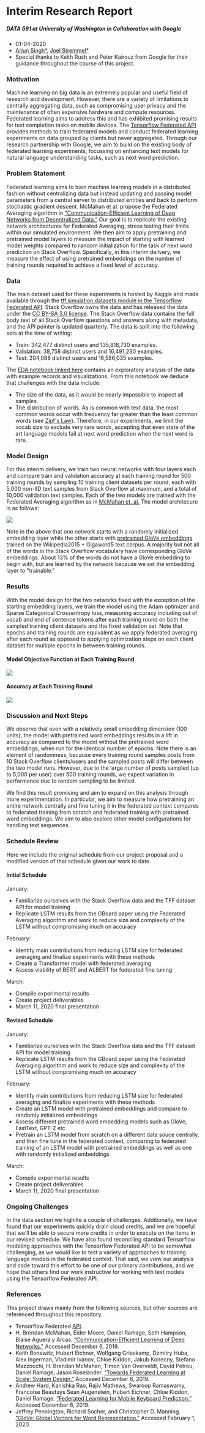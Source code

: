 # Interim Research Report
##### DATA 591 at University of Washington in Collaboration with Google

- 01-04-2020
- [Arjun Singh\*](https://github.com/sinarj), [Joel Stremmel\*](https://github.com/jstremme)
- Special thanks to Keith Rush and Peter Kairouz from Google for their guidance throughout the course of this project.  

### Motivation
Machine learning on big data is an extremely popular and useful field of research and development. However, there are a variety of limitations to centrally aggregating data, such as compromising user privacy and the maintenance of often expensive hardware and compute resources.  Federated learning aims to address this and has exhibited promising results for text completion tasks on mobile devices. The [Tensorflow Federated API](https://github.com/tensorflow/federated) provides methods to train federated models and conduct federated learning experiments on data grouped by clients but never aggregated.  Through our research partnership with Google, we aim to build on the existing body of federated learning experiments, focussing on enhancing text models for natural language understanding tasks, such as next word prediction.

### Problem Statement
Federated learning aims to train machine learning models in a distributed fashion without centralizing data but instead updating and passing model parameters from a central server to distributed entities and back to perform stochastic gradient descent.  McMahan et al. propose the Federated Averaging algorithm in ["Communication-Efficient Learning of Deep Networks from Decentralized Data."](https://arxiv.org/pdf/1602.05629.pdf)  Our goal is to replicate the existing network architectures for Federated Averaging, stress testing their limits within our simulated environment. We then aim to apply pretraining and pretrained model layers to measure the impact of starting with learned model weights compared to random initialization for the task of next word prediction on Stack Overflow.  Specifically, in this interim delivery, we measure the effect of using pretrained embeddings on the number of training rounds required to achieve a fixed level of accuracy.

### Data
The main dataset used for these experiments is hosted by Kaggle and made available through the [tff.simulation.datasets module in the Tensorflow Federated API](https://www.tensorflow.org/federated/api_docs/python/tff/simulation/datasets/stackoverflow/load_data).  Stack Overflow owns the data and has released the data under the [CC BY-SA 3.0 license](https://creativecommons.org/licenses/by-sa/3.0/).  The Stack Overflow data contains the full body text of all Stack Overflow questions and answers along with metadata, and the API pointer is updated quarterly.  The data is split into the following sets at the time of writing:

- Train: 342,477 distinct users and 135,818,730 examples.
- Validation: 38,758 distinct users and 16,491,230 examples.
- Test: 204,088 distinct users and 16,586,035 examples.

The [EDA notebook linked here](https://github.com/federated-learning-experiments/fl-text-models/blob/master/local_gpu_training/eda/stack_overflow_eda.ipynb) contains an exploratory analysis of the data with example records and visualizations.  From this notebook we deduce that challenges with the data include:

- The size of the data, as it would be nearly impossible to inspect all samples.
- The distribution of words.  As is common with text data, the most common words occur with frequency far greater than the least common words (see [Zipf's Law](https://en.wikipedia.org/wiki/Zipf%27s_law)).  Therefore, in our experiments, we limit the vocab size to exclude very rare words, accepting that even state of the art language models fail at next word prediction when the next word is rare.

### Model Design
For this interim delivery, we train two neural networks with four layers each and compare train and validation accuracy at each training round for 500 training rounds by sampling 10 training client datasets per round, each with 5,000 non-IID text samples from Stack Overflow at maximum, and a total of 10,000 validation text samples.  Each of the two models are trained with the Federated Averaging algorithm as in [McMahan et. al.](https://arxiv.org/pdf/1602.05629.pdf)  The model architecure is as follows:

![](images/network.png)

Note in the above that one network starts with a randomly initialized embedding layer while the other starts with [pretrained GloVe embeddings](https://nlp.stanford.edu/projects/glove/) trained on the Wikipedia2015 + Gigaword5 text corpus.  A majority but not all of the words in the Stack Overflow vocabulary have corresponding GloVe embeddings. About 13% of the words do not have a GloVe embedding to begin with, but are learned by the network because we set the embedding layer to "trainable."

### Results
With the model design for the two networks fixed with the exception of the starting embedding layers, we train the model using the Adam optimizer and Sparse Categorical Crossentropy loss, measuring accuracy including out of vocab and end of sentence tokens after each training round on both the sampled training client datasets and the fixed validation set. Note that epochs and training rounds are equivalent as we apply federated averaging after each round as opposed to applying optimization steps on each client dataset for multiple epochs in between training rounds.

#### Model Objective Function at Each Training Round

![](images/loss.png)

#### Accuracy at Each Training Round

![](images/accuracy.png)

### Discussion and Next Steps
We observe that even with a relatively small embedding dimension (100 units), the model with pretrained word embeddings results in a lift in accuracy as compared to the model without the pretrained word embeddings, when run for the identical number of epochs. Note there is an element of randomness, because every training round samples posts from 10 Stack Overflow clients/users and the sampled posts will differ between the two model runs. However, due to the large number of posts sampled (up to 5,000 per user) over 500 training rounds, we expect variation in performance due to random sampling to be limited.

We find this result promising and aim to expand on this analysis through more experimentation.  In particular, we aim to measure how pretraining an entire network centrally and fine tuning it in the federated context compares to federated training from scratch and federated training with pretrained word embeddings.  We aim to also explore other model configurations for handling text sequences.

### Schedule Review
Here we include the original schedule from our project proposal and a modified version of that schedule given our work to date.

#### Initial Schedule
January: 

- Familiarize ourselves with the Stack Overflow data and the TFF dataset API for model training
- Replicate LSTM results from the GBoard paper using the Federated Averaging algorithm and work to reduce size and complexity of the LSTM without compromising much on accuracy

February:

- Identify main contributions from reducing LSTM size for federated averaging and finalize experiments with these methods
- Create a Transformer model with federated averaging
- Assess viability of BERT and ALBERT for federated fine tuning

March:

- Compile experimental results
- Create project deliverables
- March 11, 2020 final presentation

#### Revised Schedule
January: 

- Familiarize ourselves with the Stack Overflow data and the TFF dataset API for model training
- Replicate LSTM results from the GBoard paper using the Federated Averaging algorithm and work to reduce size and complexity of the LSTM without compromising much on accuracy

February:

- Identify main contributions from reducing LSTM size for federated averaging and finalize experiments with these methods
- Create an LSTM model with pretrained embeddings and compare to randomly initialized embeddings
- Assess different pretrained word embedding models such as GloVe, FastText, GPT-2 etc
- Pretrain an LSTM model from scratch on a different data souce centrally, and then fine tune in the federated context, comparing to federated training of an LSTM model with pretrained embeddings as well as one with randomly initialized embeddings

March:

- Compile experimental results
- Create project deliverables
- March 11, 2020 final presentation

### Ongoing Challenges
In the data section we highlite a couple of challenges. Additionally, we have found that our experiments quickly drain cloud credits, and we are hopeful that we'll be able to secure more credits in order to execute on the items in our revised schedule. We have also found reconciling standard Tensorflow modeling approaches with the Tensorflow Federated API to be somewhat challenging, as we would like to test a variety of approaches to training language models in the federated context.  That said, we view our analysis and code toward this effort to be one of our primary contributions, and we hope that others find our work instructive for working with text models using the Tensorflow Federated API.

### References
This project draws mainly from the following sources, but other sources are referenced throughout this repository. 

- Tensorflow Federated [API](https://github.com/tensorflow/federated).
-	H. Brendan McMahan, Eider Moore, Daniel Ramage, Seth Hampson, Blaise Aguera y Arcas. [“Communication-Efﬁcient Learning of Deep Networks."](https://arxiv.org/pdf/1602.05629.pdf) Accessed December 6, 2019.
- Keith Bonawitz, Hubert Eichner, Wolfgang Grieskamp, Dzmitry Huba, Alex Ingerman, Vladimir Ivanov, Chloe Kiddon, Jakub Konecny, Stefano Mazzocchi, H. Brendan McMahan, Timon Van Overveldt, David Petrou, Daniel Ramage, Jason Roselander. [“Towards Federated Learning at Scale: System Design.”](https://arxiv.org/pdf/1902.01046.pdf) Accessed December 6, 2019.
- Andrew Hard, Kanishka Rao, Rajiv Mathews, Swaroop Ramaswamy, Francoise Beaufays Sean Augenstein, Hubert Eichner, Chloe Kiddon, Daniel Ramage. [“Federated Learning for Mobile Keyboard Prediction.”](https://arxiv.org/pdf/1811.03604.pdf) Accessed December 6, 2019.
- Jeffrey Pennington, Richard Socher, and Christopher D. Manning. ["GloVe: Global Vectors for Word Representation."](https://nlp.stanford.edu/pubs/glove.pdf) Accessed February 1, 2020.



